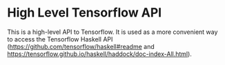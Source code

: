 # High Level Tensorflow API

This is a high-level API to Tensorflow. It is used as a more convenient way to access the Tensorflow
Haskell API (https://github.com/tensorflow/haskell#readme and
https://tensorflow.github.io/haskell/haddock/doc-index-All.html).

